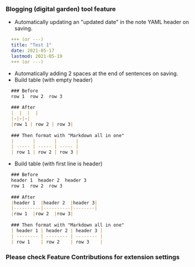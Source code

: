 ### Blogging (digital garden) tool feature
- Automatically updating an "updated date" in the note YAML header on saving.

```yaml  
  +++ (or ---)  
  title: "Test 1"  
  date: 2021-05-17  
  lastmod: 2021-05-19  
  +++ (or ---)  
```  

- Automatically adding 2 spaces at the end of sentences on saving.
- Build table (with empty header)
```markdown  
  ### Before  
  row 1  row 2  row 3  
  
  ### After  
  |  |  |  |  
  |-|-|-|  
  |row 1 | row 2 | row 3|  
  
  ### Then format with "Markdown all in one"  
  |       |       |       |  
  | ----- | ----- | ----- |  
  | row 1 | row 2 | row 3 |  
```  

- Build table (with first line is header)
```markdown  
  ### Before  
  header 1  header 2  header 3  
  row 1  row 2  row 3  
  
  ### After  
  |header 1  |header 2  |header 3|  
  |----------|----------|--------|  
  |row 1  |row 2  |row 3|  
  
  ### Then format with "Markdown all in one"  
  | header 1 | header 2 | header 3 |  
  | -------- | -------- | -------- |  
  | row 1    | row 2    | row 3    |  
```  

### Please check Feature Contributions for extension settings